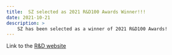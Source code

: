 ```yaml
---
title:  SZ selected as 2021 R&D100 Awards Winner!!!
date: 2021-10-21
description: >
    SZ has been selected as a winner of 2021 R&D100 Awards!
---
```



Link to the <a href="https://www.rdworldonline.com/rd-100-2021-winner/sz-a-lossy-compression-framework-for-scientific-data/">R&D website</a>
